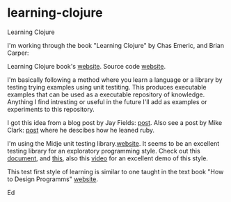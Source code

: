 learning-clojure
================

Learning Clojure

I'm working through the book "Learning Clojure" by Chas Emeric, and Brian Carper:

Learning Clojure book's [website](http://www.clojurebook.com/).
Source code [website](https://github.com/clojurebook/ClojureProgramming/).


I'm basically following a method where you learn a language or a library by testing trying examples using unit testiting.  This produces executable examples that can be used as a executable repository of knowledge.  Anything I find intresting or useful in the future I'll add as examples or experiments to this repository.

I got this idea from a blog post by Jay Fields: [post](http://blog.jayfields.com/2010/08/clojuretest-introduction.htm).
Also see a post by Mike Clark: [post](http://pragmaticstudio.com/blog/2005/3/18/ruby-learning-test-1-are-you-there-world) where he descibes how he leaned ruby.

I'm using the Midje unit testing library.[website](https://github.com/marick/Midje/wiki). It seems to be an excellent testing library for an exploratory programming style. Check out this [document](https://github.com/marick/Midje/wiki/The-idea-behind-top-down-development), and [this](https://github.com/marick/Midje/wiki/Describing-one-checkable%27s-prerequisites), also this [video](http://vimeo.com/19404746) for an excellent demo of this style.

This test first style of learning is similar to one taught in the text book "How to Design Programms" [website](http://htdp.org/).

Ed
